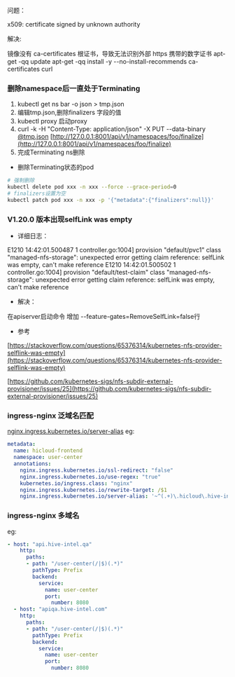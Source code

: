 问题：

x509: certificate signed by unknown authority 

解决:

镜像没有 ca-certificates 根证书，导致无法识别外部 https 携带的数字证书
apt-get -qq update  apt-get -qq install -y --no-install-recommends ca-certificates curl


### 删除namespace后一直处于Terminating

1.  kubectl get ns bar -o json > tmp.json
2.  编辑tmp.json,删除finalizers 字段的值
3.  kubectl proxy 启动proxy
4.  curl -k -H "Content-Type: application/json" -X PUT --data-binary [@tmp.json](/tmp.json) [http://127.0.0.1:8001/api/v1/namespaces/foo/finalize](http://127.0.0.1:8001/api/v1/namespaces/foo/finalize)
5.  完成Terminating ns删除

- 删除Terminating状态的pod
```bash
# 强制删除
kubectl delete pod xxx -n xxx --force --grace-period=0
# finalizers设置为空
kubectl patch pod xxx -n xxx -p '{"metadata":{"finalizers":null}}'

```

### V1.20.0 版本出现selfLink was empty

-   详细日志：

E1210 14:42:01.500487 1 controller.go:1004] provision "default/pvc1" class "managed-nfs-storage": unexpected error getting claim reference: selfLink was empty, can't make reference
E1210 14:42:01.500502 1 controller.go:1004] provision "default/test-claim" class "managed-nfs-storage": unexpected error getting claim reference: selfLink was empty, can't make reference

-   解决：

在apiserver启动命令 增加 --feature-gates=RemoveSelfLink=false行

-   参考

[https://stackoverflow.com/questions/65376314/kubernetes-nfs-provider-selflink-was-empty](https://stackoverflow.com/questions/65376314/kubernetes-nfs-provider-selflink-was-empty)

[https://github.com/kubernetes-sigs/nfs-subdir-external-provisioner/issues/25](https://github.com/kubernetes-sigs/nfs-subdir-external-provisioner/issues/25)

### ingress-nginx 泛域名匹配

[nginx.ingress.kubernetes.io/server-alias](http://nginx.ingress.kubernetes.io/server-alias:)
eg:
```yaml
metadata:
  name: hicloud-frontend
  namespace: user-center
  annotations:
    nginx.ingress.kubernetes.io/ssl-redirect: "false"
    nginx.ingress.kubernetes.io/use-regex: "true"
    kubernetes.io/ingress.class: "nginx"
    nginx.ingress.kubernetes.io/rewrite-target: /$1
    nginx.ingress.kubernetes.io/server-alias: '~^(.+)\.hicloud\.hive-intel\.qa$'


```


### ingress-nginx 多域名

eg:
```yaml
- host: "api.hive-intel.qa"
    http:
      paths:
      - path: "/user-center(/|$)(.*)"
        pathType: Prefix
        backend:
          service:
            name: user-center
            port:
              number: 8080
  - host: "apiqa.hive-intel.com"
    http:
      paths:
      - path: "/user-center(/|$)(.*)"
        pathType: Prefix
        backend:
          service:
            name: user-center
            port:
              number: 8080

```
